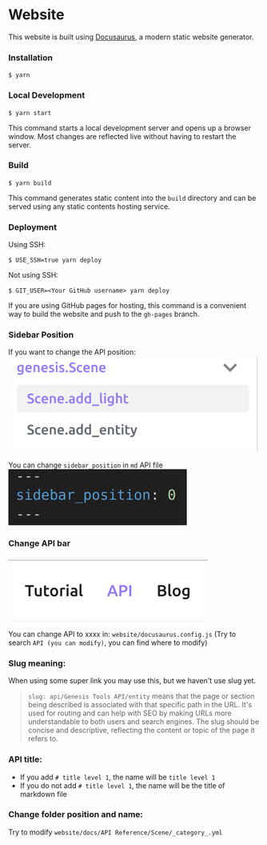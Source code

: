 # Website

This website is built using [Docusaurus](https://docusaurus.io/), a modern static website generator.

### Installation

```
$ yarn
```

### Local Development

```
$ yarn start
```

This command starts a local development server and opens up a browser window. Most changes are reflected live without having to restart the server.

### Build

```
$ yarn build
```

This command generates static content into the `build` directory and can be served using any static contents hosting service.

### Deployment

Using SSH:

```
$ USE_SSH=true yarn deploy
```

Not using SSH:

```
$ GIT_USER=<Your GitHub username> yarn deploy
```

If you are using GitHub pages for hosting, this command is a convenient way to build the website and push to the `gh-pages` branch.


### Sidebar Position
If you want to change the API position:
![alt text](sidebar_position.png)

You can change `sidebar_position` in `md` API file  
![alt text](image.png)

### Change API bar

![alt text](image-1.png)

You can change API to xxxx in:
`website/docusaurus.config.js`
(Try to search `API (you can modify)`, you can find where to modify)

### Slug meaning:

When using some super link you may use this, but we haven't use slug yet.

> `slug: api/Genesis Tools API/entity` means that the page or section being described is associated with that specific path in the URL. It's used for routing and can help with SEO by making URLs more understandable to both users and search engines. The slug should be concise and descriptive, reflecting the content or topic of the page it refers to.

### API title:
+ If you add `# title level 1`, the name will be `title level 1`
+ If you do not add `# title level 1`, the name will be the title of markdown file 

### Change folder position and name:
Try to modify `website/docs/API Reference/Scene/_category_.yml`